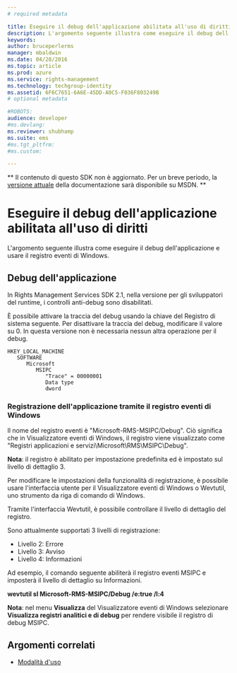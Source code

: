 ```yaml
---
# required metadata

title: Eseguire il debug dell'applicazione abilitata all'uso di diritti | Azure RMS
description: L'argomento seguente illustra come eseguire il debug dell'applicazione e usare il registro eventi di Windows.
keywords:
author: bruceperlerms
manager: mbaldwin
ms.date: 04/28/2016
ms.topic: article
ms.prod: azure
ms.service: rights-management
ms.technology: techgroup-identity
ms.assetid: 6F6C7651-6A6E-45DD-A0C5-F036F803249B
# optional metadata

#ROBOTS:
audience: developer
#ms.devlang:
ms.reviewer: shubhamp
ms.suite: ems
#ms.tgt_pltfrm:
#ms.custom:

---
```

** Il contenuto di questo SDK non è aggiornato. Per un breve periodo, la [versione attuale](https://msdn.microsoft.com/library/windows/desktop/hh535290(v=vs.85).aspx) della documentazione sarà disponibile su MSDN. **
# Eseguire il debug dell'applicazione abilitata all'uso di diritti

L'argomento seguente illustra come eseguire il debug dell'applicazione e usare il registro eventi di Windows.

## Debug dell'applicazione

In Rights Management Services SDK 2.1, nella versione per gli sviluppatori del runtime, i controlli anti-debug sono disabilitati.

È possibile attivare la traccia del debug usando la chiave del Registro di sistema seguente. Per disattivare la traccia del debug, modificare il valore su 0. In questa versione non è necessaria nessun altra operazione per il debug.

```
HKEY_LOCAL_MACHINE
   SOFTWARE
      Microsoft
         MSIPC
            "Trace" = 00000001
            Data type
            dword
```

### Registrazione dell'applicazione tramite il registro eventi di Windows

Il nome del registro eventi è "Microsoft-RMS-MSIPC/Debug". Ciò significa che in Visualizzatore eventi di Windows, il registro viene visualizzato come "Registri applicazioni e servizi\\Microsoft\\RMS\\MSIPC\\Debug".

**Nota**: il registro è abilitato per impostazione predefinita ed è impostato sul livello di dettaglio 3.

 

Per modificare le impostazioni della funzionalità di registrazione, è possibile usare l'interfaccia utente per il Visualizzatore eventi di Windows o Wevtutil, uno strumento da riga di comando di Windows.

Tramite l'interfaccia Wevtutil, è possibile controllare il livello di dettaglio del registro.

Sono attualmente supportati 3 livelli di registrazione:

-   Livello 2: Errore
-   Livello 3: Avviso
-   Livello 4: Informazioni

Ad esempio, il comando seguente abiliterà il registro eventi MSIPC e imposterà il livello di dettaglio su Informazioni.

**wevtutil sl Microsoft-RMS-MSIPC/Debug /e:true /l:4**

**Nota**: nel menu **Visualizza** del Visualizzatore eventi di Windows selezionare **Visualizza registri analitici e di debug** per rendere visibile il registro di debug MSIPC.

 

## Argomenti correlati

* [Modalità d'uso](how-to-use-msipc.md)
 

 





<!--HONumber=Jun16_HO1-->


